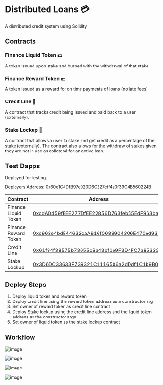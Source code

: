 # Distributed Loans :credit_card:

A distributed credit system using Solidity

## Contracts

### Finance Liquid Token :dollar:

A token issued upon stake and burned with the withdrawal of that stake

### Finance Reward Token :dollar:

A token issued as a reward for on time payments of loans (no late fees)

### Credit Line :newspaper:

A contract that tracks credit being issued and paid back to a user (externally).

### Stake Lockup  :lock_with_ink_pen:

A contract that allows a user to stake and get credit as a percentage of the stake (externally). The contract also allows for the withdraw of stakes given they are not in use as collateral for an active loan. 

## Test Dapps

Deployed for testing.

Deployers Address: 0x60e1C4DfB97e920D6C227cff4a0f39C4B560224B

| Contract      | Address       | Network       |
| ------------- | ------------- | ------------- |
| Finance Liquid Token | [0xcdAD459fEEE277DfEE22856D763feb55EdF963ba](https://sepolia.etherscan.io/address/0xcdad459feee277dfee22856d763feb55edf963ba#code)     | Sepolia       | 
| Finance Reward Token | [0xc962e4bdE44632caA916f0689904306E470ed93C](https://sepolia.etherscan.io/address/0xc962e4bde44632caa916f0689904306e470ed93c#code)          | Sepolia       |
| Credit Line          | [0x61f84f38575b73655cBa43bf1e9F3D4FC7a85332](https://sepolia.etherscan.io/address/0x61f84f38575b73655cba43bf1e9f3d4fc7a85332#code)       |  Sepolia       |
| Stake Lockup         | [0x3D6DC33633F739321C1116506a2dDdf1C1b9B014](https://sepolia.etherscan.io/address/0x3d6dc33633f739321c1116506a2dddf1c1b9b014#code)          | Sepolia       |

## Deploy Steps

1. Deploy liquid token and reward token
2. Deploy credit line using the reward token address as a constructor arg
3. Set owner of reward token as credit line contract
4. Deploy Stake lockup using the credit line address and the liquid token address as the constructor args
5. Set owner of liquid token as the stake lockup contract

## Workflow

![image](https://github.com/user-attachments/assets/f7ad107e-9ddd-40c3-b04f-cbe8669ae70a)

![image](https://github.com/user-attachments/assets/42543316-1ab8-4ab8-9dcb-03961035340f)

![image](https://github.com/user-attachments/assets/007f4aaa-43fb-4ce2-9c28-19a092e99dc1)

![image](https://github.com/user-attachments/assets/7338619f-c9fd-4187-b632-c25f4b11aa34)





